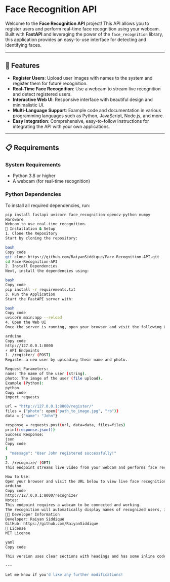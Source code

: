 # Face Recognition API

Welcome to the **Face Recognition API** project! This API allows you to register users and perform real-time face recognition using your webcam. Built with **FastAPI** and leveraging the power of the `face_recognition` library, this application provides an easy-to-use interface for detecting and identifying faces.

---

## 🚀 Features

- **Register Users**: Upload user images with names to the system and register them for future recognition.
- **Real-Time Face Recognition**: Use a webcam to stream live recognition and detect registered users.
- **Interactive Web UI**: Responsive interface with beautiful design and minimalistic UI.
- **Multi-Language Support**: Example code and documentation in various programming languages such as Python, JavaScript, Node.js, and more.
- **Easy Integration**: Comprehensive, easy-to-follow instructions for integrating the API with your own applications.

---

## 📋 Requirements

### System Requirements

- Python 3.8 or higher
- A webcam (for real-time recognition)

### Python Dependencies

To install all required dependencies, run:

```bash
pip install fastapi uvicorn face_recognition opencv-python numpy
Hardware
Webcam to use real-time recognition.
🔧 Installation & Setup
1. Clone the Repository
Start by cloning the repository:

bash
Copy code
git clone https://github.com/RaiyanSiddique/Face-Recognition-API.git
cd Face-Recognition-API
2. Install Dependencies
Next, install the dependencies using:

bash
Copy code
pip install -r requirements.txt
3. Run the Application
Start the FastAPI server with:

bash
Copy code
uvicorn main:app --reload
4. Open the Web UI
Once the server is running, open your browser and visit the following URL:

arduino
Copy code
http://127.0.0.1:8000
⚡ API Endpoints
1. /register/ (POST)
Register a new user by uploading their name and photo.

Request Parameters:
name: The name of the user (string).
photo: The image of the user (file upload).
Example (Python):
python
Copy code
import requests

url = "http://127.0.0.1:8000/register/"
files = {"photo": open("path_to_image.jpg", "rb")}
data = {"name": "John"}

response = requests.post(url, data=data, files=files)
print(response.json())
Success Response:
json
Copy code
{
  "message": "User John registered successfully!"
}
2. /recognize/ (GET)
This endpoint streams live video from your webcam and performs face recognition in real time.

How to Use:
Open your browser and visit the URL below to view live face recognition in action.
arduino
Copy code
http://127.0.0.1:8000/recognize/
Notes:
This endpoint requires a webcam to be connected and working.
The recognition will automatically display names of recognized users, if their faces were previously registered.
👨‍💻 Developer Information
Developer: Raiyan Siddique
GitHub: https://github.com/RaiyanSiddique
📄 License
MIT License

yaml
Copy code

This version uses clear sections with headings and has some inline code for commands and API responses to keep it neat and easy to follow. When pasted into GitHub, this markdown file will be nicely rendered and structured.

--- 

Let me know if you'd like any further modifications!
